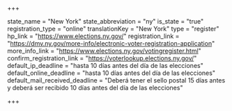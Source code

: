 +++

state_name = "New York"
state_abbreviation = "ny"
is_state = "true"
registration_type = "online"
translationKey = "New York"
type = "register"
hp_link = "https://www.elections.ny.gov/"
registration_link = "https://dmv.ny.gov/more-info/electronic-voter-registration-application"
more_info_link = "https://www.elections.ny.gov/votingregister.html"
confirm_registration_link = "https://voterlookup.elections.ny.gov/"
default_ip_deadline = "hasta 10 días antes del día de las elecciones"
default_online_deadline = "hasta 10 días antes del día de las elecciones"
default_mail_received_deadline = "Deberá tener el sello postal 15 días antes y deberá ser recibido 10 días antes del día de las elecciones"

+++